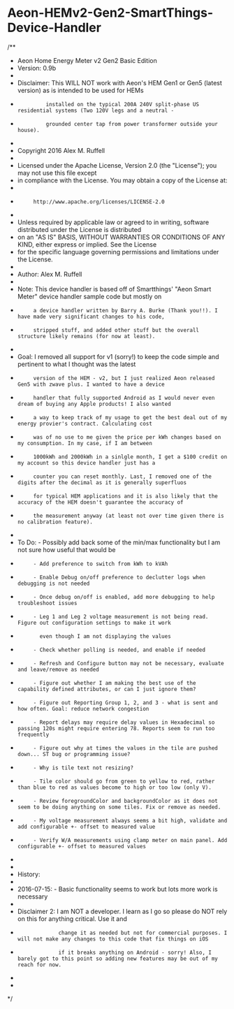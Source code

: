 # Aeon-HEMv2-Gen2-SmartThings-Device-Handler

/**
 *	Aeon Home Energy Meter v2 Gen2 Basic Edition
 *	Version: 0.9b
 *
 *	Disclaimer: This WILL NOT work with Aeon's HEM Gen1 or Gen5 (latest version) as is intended to be used for HEMs
 *				installed on the typical 200A 240V split-phase US residential systems (Two 120V legs and a neutral -
 *				grounded center tap from power transformer outside your house).
 *
 *	Copyright 2016 Alex M. Ruffell
 *
 *	Licensed under the Apache License, Version 2.0 (the "License"); you may not use this file except
 *	in compliance with the License. You may obtain a copy of the License at:
 *
 *			http://www.apache.org/licenses/LICENSE-2.0
 *
 *	Unless required by applicable law or agreed to in writing, software distributed under the License is distributed
 *	on an "AS IS" BASIS, WITHOUT WARRANTIES OR CONDITIONS OF ANY KIND, either express or implied. See the License
 *	for the specific language governing permissions and limitations under the License.
 *
 *	Author: Alex M. Ruffell
 *
 *	Note:	This device handler is based off of Smartthings' "Aeon Smart Meter" device handler sample code but mostly on
 *			a device handler written by Barry A. Burke (Thank you!!). I have made very significant changes to his code,
 *			stripped stuff, and added other stuff but the overall structure likely remains (for now at least).
 *
 *	Goal:	I removed all support for v1 (sorry!) to keep the code simple and pertinent to what I thought was the latest
 *			version of the HEM - v2, but I just realized Aeon released Gen5 with zwave plus. I wanted to have a device
 *			handler that fully supported Android as I would never even dream of buying any Apple products! I also wanted
 *			a way to keep track of my usage to get the best deal out of my energy provier's contract. Calculating cost
 *			was of no use to me given the price per kWh changes based on my consumption. In my case, if I am between
 *			1000kWh and 2000kWh in a sinlgle month, I get a $100 credit on my account so this device handler just has a
 *			counter you can reset monthly. Last, I removed one of the digits after the decimal as it is generally superfluos
 *			for typical HEM applications and it is also likely that the accuracy of the HEM doesn't guarantee the accuracy of
 *			the measurement anyway (at least not over time given there is no calibration feature).
 *
 *	To Do:	- Possibly add back some of the min/max functionality but I am not sure how useful that would be
 *			- Add preference to switch from kWh to kVAh
 *			- Enable Debug on/off preference to declutter logs when debugging is not needed
 *			- Once debug on/off is enabled, add more debugging to help troubleshoot issues
 *			- Leg 1 and Leg 2 voltage measurement is not being read. Figure out configuration settings to make it work
 *			  even though I am not displaying the values
 *			- Check whether polling is needed, and enable if needed
 *			- Refresh and Configure button may not be necessary, evaluate and leave/remove as needed
 *			- Figure out whether I am making the best use of the capability defined attributes, or can I just ignore them?
 *			- Figure out Reporting Group 1, 2, and 3 - what is sent and how often. Goal: reduce network congestion
 *			- Report delays may require delay values in Hexadecimal so passing 120s might require entering 78. Reports seem to run too frequently
 *			- Figure out why at times the values in the tile are pushed down... ST bug or programming issue?
 *			- Why is tile text not resizing?
 *			- Tile color should go from green to yellow to red, rather than blue to red as values become to high or too low (only V).
 *			- Review foregroundColor and backgroundColor as it does not seem to be doing anything on some tiles. Fix or remove as needed.
 *			- My voltage measurement always seems a bit high, validate and add configurable +- offset to measured value
 *			- Verify W/A measurements using clamp meter on main panel. Add configurable +- offset to measured values
 *
 *
 *	History:
 * 
 *	2016-07-15:	- Basic functionality seems to work but lots more work is necessary
 *
 *	Disclaimer 2:	I am NOT a developer. I learn as I go so please do NOT rely on this for anything critical. Use it and
 *					change it as needed but not for commercial purposes. I will not make any changes to this code that fix things on iOS
 *					if it breaks anything on Android - sorry! Also, I barely got to this point so adding new features may be out of my reach for now.
 *
 *
 */
